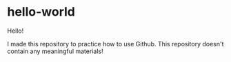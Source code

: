 # hello-world
Hello!

I made this repository to practice how to use Github.
This repository doesn't contain any meaningful materials!
